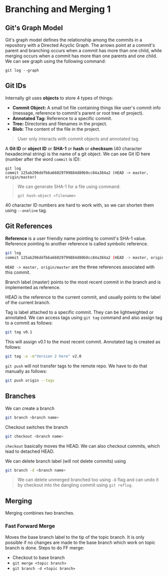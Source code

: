 # Branching and Merging 1

## Git's Graph Model

Git's graph model defines the relationship among the commits in a repository with a Directed Acyclic Graph. The arrows point at a commit's parent and branching occurs when a commit has more than one child, while merging occurs when a commit has more than one parents and one child. We can see graph using the following command:

```shell
git log --graph
```

## Git IDs

Internally git uses **objects** to store 4 types of things:

- **Commit Object:** A small txt file containing things like user's commit info (message, reference to commit's parent or root tree of project).
- **Annotated Tag:** Reference to a specific commit.
- **Tree:** Directories and filenames in the project.
- **Blob:** The content of the file in the project.

> User only interacts with commit objects and annotated tag.

A **Git ID** or **object ID** or **SHA-1** or **hash** or **checksum** (40 character hexadecimal string) is the name of a git object. We can see Git ID here (number after the word `commit` is ID):

```shell
git log
commit 125ab296ddfb6a66029799884d80b9cc84a384a2 (HEAD -> master, origin/master)
```

> We can generate SHA-1 for a file using command:
>
> ```shell
> git hash-object <filename>
> ```

40 character ID numbers are hard to work with, so we can shorten them using `--oneline` tag. 

## Git References

**Reference** is a user friendly name pointing to commit's SHA-1 value. Reference pointing to another reference is called symbolic reference.

```sh
git log
commit 125ab296ddfb6a66029799884d80b9cc84a384a2 (HEAD -> master, origin/master)
```

`HEAD -> master, origin/master` are the three references associated with this commit. 

Branch label (master) points to the most recent commit in the branch and is implemented as reference. 

HEAD is the reference to the current commit, and usually points to the label of the current branch.

Tag is label attached to a specific commit. They can be lightweighted or annotated. We can access tags using `git tag` command and also assign tag to a commit as follows:

```sh
git tag v0.1
```

This will assign v0.1 to the most recent commit. Annotated tag is created as follows:

```sh
git tag -a -m"Version 2 here" v2.0
```

`git push` will not transfer tags to the remote repo. We have to do that manually as follows:

```sh
git push origin --tags
```

## Branches

We can create a branch 

```sh
git branch <branch name>
```

Checkout switches the branch

```sh
git checkout <branch name>
```

`checkout` basically moves the HEAD. We can also checkout commits, which lead to detached HEAD.

We can delete branch label (will not delete commits) using

```sh
git branch -d <branch name>
```

> We can delete unmerged branched too using `-D` flag and can undo it by checkout into the dangling commit using `git reflog`.

## Merging

Merging combines two branches. 

### Fast Forward Merge

 Moves the base branch label to the tip of the topic branch. It is only possible if no changes are made to the base branch which work on topic branch is done. Steps to do FF merge:

- Checkout to base branch
- `git merge <topic branch>`
- `git branch -d <topic branch>`

